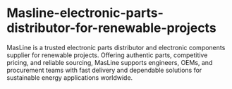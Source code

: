 # Masline-electronic-parts-distributor-for-renewable-projects
MasLine is a trusted electronic parts distributor and electronic components supplier for renewable projects. Offering authentic parts, competitive pricing, and reliable sourcing, MasLine supports engineers, OEMs, and procurement teams with fast delivery and dependable solutions for sustainable energy applications worldwide.
